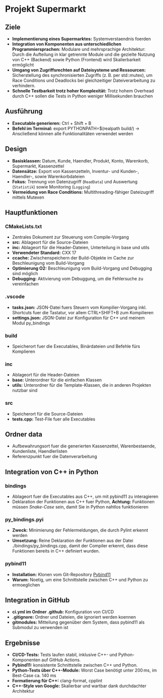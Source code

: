 # **Projekt Supermarkt**

## **Ziele**

- **Implementierung eines Supermarktes:** Systemverstaendnis foerden
- **Integration von Komponenten aus unterschiedlichen Programmiersprachen:** Modulare und mehrsprachige Architektur:
Durch die Aufteilung in klar getrennte Module und die gezielte Nutzung von C++ (Backend) sowie Python (Frontend) wird Skalierbarkeit ermöglicht
- **Umgang von Zugriffsrechten auf Dateisysteme und Ressourcen:** Sicherstellung des synchronisierten Zugriffs
(z. B. per std::mutex), um Race Conditions und Deadlocks bei gleichzeitiger Dateiverarbeitung zu verhindern.
- **Schnelle Testbarkeit trotz hoher Komplexität:** Trotz hohem Overhead durch C++ sollen die Tests in Python weniger Millisekunden brauchen

## **Ausführung**

- **Executable generieren:** Ctrl + Shift + B
- **Befehl im Terminal:** export PYTHONPATH=$(realpath build/) -> Anscließend können alle Funktionalitäten verwendet werden

## **Design**

- **Basisklassen:** Datum, Kunde, Haendler, Produkt, Konto, Warenkorb, Supermarkt, Kassenzettel
- **Datensätze:** Export von Kassenzetteln, Inventur- und Kunden-, Haendler-, sowie Warenkorbdateien
- **Fokus:** Trennung von Datenzugriff (`ReadData`) und Auswertung (`Statistik`) sowie Monitoring (`Logging`)
- **Vermeidung von Race Conditions:** Multithreading-fähiger Dateizugriff mittels Mutexen

## **Hauptfunktionen**

### **CMakeLists.txt**

- Zentrales Dokument zur Steuerung vom Compile-Vorgang
- **src:** Ablageort für die Source-Dateien
- **inc:** Ablageort für die Header-Dateien, Unterteilung in base und utils
- **Verwendeter Standard:** CXX 17
- **ccache:** Zwischenspeichern der Build-Objekte im Cache zur Beschleunigung vom Build-Vorgang
- **Optimierung O2:** Beschleunigung vom Build-Vorgang und Debugging sind möglich
- **Debugging:** Aktivierung vom Debuggung, um die Fehlersuche zu vereinfachen

### **.vscode**

- **tasks.json:** JSON-Datei fuers Steuern vom Kompilier-Vorgang inkl. Shortcuts fuer die Tastatur,
vor allem CTRL+SHIFT+B zum Kompilieren
- **settings.json:** JSON-Datei zur Konfiguration für C++ und meinem Modul py_bindings

### **build**

- Speicherort fuer die Executables, Binärdateien und Befehle fürs Komplieren

### **inc**

- Ablageort für die Header-Dateien
- **base:** Unterordner für die einfachen Klassen
- **utils:** Unterordner für die Template-Klassen, die in anderen Projekten nutzbar sind

### **src**

- Speicherort für die Source-Dateien
- **tests.cpp:** Test-File fuer alle Executables

## **Ordner data**

- Aufbewahrungsort fuer die generierten Kassenzettel, Warenbestaende, Kundenliste, Haendlerlisten
- Referenzpunkt fuer die Datenverarbeitung

## **Integration von C++ in Python**

### **bindings**

- Ablageort fuer die Executables aus C++, um mit pybind11 zu interagieren
- Deklaration der Funktionen aus C++ fuer Python, **Achtung:** Funktionen müssen
*Snake-Case* sein, damit Sie in Python nahtlos funktionieren

### **py_bindings.pyi**

- **Zweck:** Minimierung der Fehlermeldungen, die durch Pylint erkennt werden
- **Umsetzung:** Reine Deklaration der Funktionen aus der Datei ./bindings/py_bindings.cpp,
damit der Compiler erkennt, dass diese Funktionen bereits in C++ definiert wurden.

### **pybind11**

- **Installation:** Klonen vom Git-Repository [Pybind11](https://github.com/pybind/pybind11.git)
- **Warum:** Noetig, um eine Schnittstelle zwischen C++ und Python zu ermoeglichen

## **Integration in GitHub**

- **ci.yml im Ordner .github:** Konfiguration von CI/CD
- **.gitignore:** Ordner und Dateien, die ignoriert werden koennen
- **gitmodules:** Mitteilung gegenüber dem System, dass pybind11 als Submodul zu verwenden ist

## **Ergebnisse**

- **CI/CD-Tests:** Tests laufen stabil, inklusive C++- und Python-Komponenten auf GitHub Actions.
- **Pybind11:** konsistente Schnittstelle zwischen C++ und Python.
- **Python-Tests über C++-Module:** Worst Case benötigt unter 200 ms, im Best-Case ca. 140 ms
- **Formatierung für C++:** clang-format, cpplint
- **C++-Style von Google:** Skalierbar und wartbar dank durchdachter Architektur

